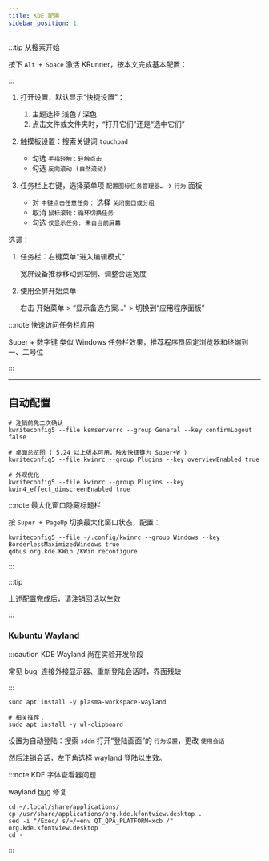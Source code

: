 ```yaml
---
title: KDE 配置
sidebar_position: 1
---
```


:::tip 从搜索开始

按下 `Alt + Space` 激活 KRunner，按本文完成基本配置：

:::

1. 打开设置，默认显示“快捷设置”：
   1. 主题选择 浅色 / 深色
   2. 点击文件或文件夹时，“打开它们”还是“选中它们”
2. 触摸板设置：搜索关键词 `touchpad`

   - 勾选 `手指轻触：轻触点击`
   - 勾选 `反向滚动 (自然滚动)`

3. 任务栏上右键，选择菜单项 `配置图标任务管理器…` -> `行为` 面板

   - 对 `中键点击任意任务：` 选择 `关闭窗口或分组`
   - 取消 `鼠标滚轮：循环切换任务`
   - 勾选 `仅显示任务: 来自当前屏幕`

选调：

1. 任务栏：右键菜单“进入编辑模式”

   宽屏设备推荐移动到左侧、调整合适宽度

2. 使用全屏开始菜单

   右击 开始菜单 > “显示备选方案…” > 切换到“应用程序面板”

:::note 快速访问任务栏应用

Super + 数字键 类似 Windows 任务栏效果，推荐程序员固定浏览器和终端到一、二号位

:::

---

<!--
## Konsole 终端

```shell
printf "[General]\nName=custom\nParent=FALLBACK/\n" >> ~/.local/share/konsole/custom.profile
kwriteconfig5 --file konsolerc --group "Desktop Entry" --key DefaultProfile custom.profile
```

更改默认 Shell

    kwriteconfig5 --file ~/.local/share/konsole/custom.profile --group General --key Command /bin/zsh

自定义字体

    kwriteconfig5 --file ~/.local/share/konsole/custom.profile --group Appearance --key Font "Noto Sans Mono,16"

重启程序后生效

## KWrite

修改字体：

    kwriteconfig5 --file kwriterc --group "KTextEditor Renderer" --key Font "Noto Sans Mono,18"
 -->

## 自动配置

```shell
# 注销前免二次确认
kwriteconfig5 --file ksmserverrc --group General --key confirmLogout false

# 桌面总览图 ( 5.24 以上版本可用，触发快捷键为 Super+W )
kwriteconfig5 --file kwinrc --group Plugins --key overviewEnabled true

# 外观优化
kwriteconfig5 --file kwinrc --group Plugins --key kwin4_effect_dimscreenEnabled true
```

:::note 最大化窗口隐藏标题栏

按 `Super + PageUp` 切换最大化窗口状态，配置：

    kwriteconfig5 --file ~/.config/kwinrc --group Windows --key BorderlessMaximizedWindows true
    qdbus org.kde.KWin /KWin reconfigure

:::

:::tip

上述配置完成后，请注销回话以生效

:::

### Kubuntu Wayland

:::caution KDE Wayland 尚在实验开发阶段

常见 bug: 连接外接显示器、重新登陆会话时，界面残缺

:::

```shell
sudo apt install -y plasma-workspace-wayland

# 相关推荐：
sudo apt install -y wl-clipboard
```

设置为自动登陆：搜索 `sddm` 打开“登陆画面”的 `行为设置`，更改 `使用会话`

然后注销会话，左下角选择 wayland 登陆以生效。

:::note KDE 字体查看器问题

wayland [bug](https://bugs.kde.org/show_bug.cgi?id=439470) 修复：

```
cd ~/.local/share/applications/
cp /usr/share/applications/org.kde.kfontview.desktop .
sed -i "/Exec/ s/=/=env QT_QPA_PLATFORM=xcb /" org.kde.kfontview.desktop
cd -
```

:::

<!-- 热区设置 -->

<!--
### 推荐快捷键

```shell
# Super + I 打开设置
kwriteconfig5 --file kglobalshortcutsrc --group systemsettings.desktop --key _launch Meta+I,none,
```
-->
